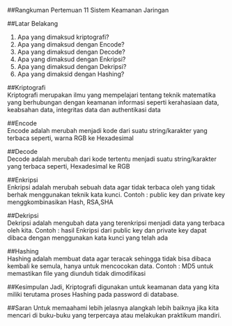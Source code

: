 ##Rangkuman Pertemuan 11 Sistem Keamanan Jaringan

##Latar Belakang<br>
1.	Apa yang dimaksud kriptografi?
2.	Apa yang dimaksud dengan Encode?
3.	Apa yang dimaksud dengan Decode?
4.	Apa yang dimaksud dengan Enkripsi?
5.	Apa yang dimaksud dengan Dekripsi?
6.	Apa yang dimaksid dengan Hashing?

##Kriptografi<br>
Kriptografi merupakan ilmu yang mempelajari tentang teknik matematika yang berhubungan dengan keamanan informasi seperti kerahasiaan data, keabsahan data, integritas data dan authentikasi data

##Encode<br>
Encode adalah merubah menjadi kode dari suatu string/karakter yang terbaca seperti, warna RGB ke Hexadesimal

##Decode<br>
Decode adalah merubah dari kode tertentu menjadi suatu string/karakter yang terbaca seperti, Hexadesimal ke RGB

##Enkripsi<br>
Enkripsi adalah merubah sebuah data agar tidak terbaca oleh yang tidak berhak menggunakan teknik kata kunci. Contoh : public key dan private key menggkombinasikan Hash, RSA,SHA

##Dekripsi<br>
Dekripsi adalah mengubah data yang terenkripsi menjadi data yang terbaca oleh kita. Contoh : hasil Enkripsi dari public key dan private key dapat dibaca dengan menggunakan kata kunci yang telah ada

##Hashing<br>
Hashing adalah membuat data agar teracak sehingga tidak bisa dibaca kembali ke semula, hanya untuk mencocokan data. Contoh : MD5 untuk memastikan file yang diunduh tidak dimodifikasi

##Kesimpulan
Jadi, Kriptografi digunakan untuk keamanan data yang kita miliki terutama proses Hashing pada password di database.

##Saran
Untuk memaahami lebih jelasnya alangkah lebih baiknya jika kita mencari di buku-buku yang terpercaya atau melakukan praktikum mandiri.
<br>
